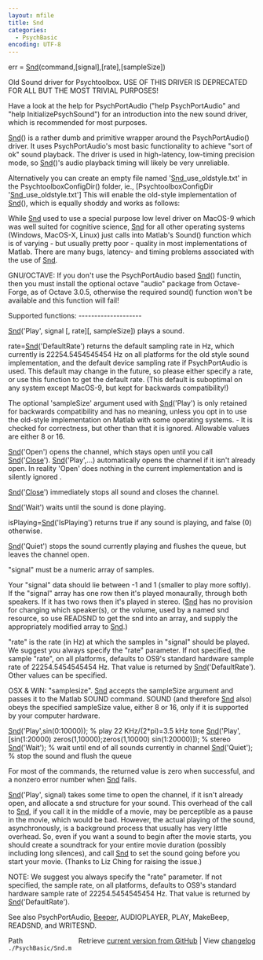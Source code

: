 ```yaml
---
layout: mfile
title: Snd
categories:
  - PsychBasic
encoding: UTF-8
---
```


err = [Snd](/docs/Snd)(command,[signal],[rate],[sampleSize])

Old Sound driver for Psychtoolbox. USE OF THIS DRIVER IS DEPRECATED FOR
ALL BUT THE MOST TRIVIAL PURPOSES!

Have a look at the help for PsychPortAudio ("help PsychPortAudio" and
"help InitializePsychSound") for an introduction into the new sound
driver, which is recommended for most purposes.

[Snd](/docs/Snd)() is a rather dumb and primitive wrapper around the PsychPortAudio()
driver. It uses PsychPortAudio's most basic functionality to achieve
"sort of ok" sound playback. The driver is used in high-latency,
low-timing precision mode, so [Snd](/docs/Snd)()'s audio playback timing will likely
be very unreliable.

Alternatively you can create an empty file named '[Snd](/docs/Snd)\_use\_oldstyle.txt' in
the PsychtoolboxConfigDir() folder, ie., [PsychtoolboxConfigDir '[Snd](/docs/Snd)\_use\_oldstyle.txt']
This will enable the old-style implementation of [Snd](/docs/Snd)(), which is equally
shoddy and works as follows:

While [Snd](/docs/Snd) used to use a special purpose low level driver on MacOS-9 which
was well suited for cognitive science, [Snd](/docs/Snd) for all other operating
systems (Windows, MacOS-X, Linux) just calls into Matlab's Sound()
function which is of varying - but usually pretty poor - quality in most
implementations of Matlab. There are many bugs, latency- and timing
problems associated with the use of [Snd](/docs/Snd).

GNU/OCTAVE: If you don't use the PsychPortAudio based [Snd](/docs/Snd)() functin, then
you must install the optional octave "audio" package from Octave-Forge,
as of Octave 3.0.5, otherwise the required sound() function won't be
available and this function will fail!


Supported functions:
\--------------------

[Snd](/docs/Snd)('Play', signal [, rate][, sampleSize]) plays a sound.

rate=[Snd](/docs/Snd)('DefaultRate') returns the default sampling rate in Hz, which
currently is 22254.5454545454 Hz on all platforms for the old style sound
implementation, and the default device sampling rate if PsychPortAudio is
used. This default may change in the future, so please either specify a
rate, or use this function to get the default rate. (This default is
suboptimal on any system except MacOS-9, but kept for backwards
compatibility!)

The optional 'sampleSize' argument used with [Snd](/docs/Snd)('Play') is only retained
for backwards compatibility and has no meaning, unless you opt in to use
the old-style implementation on Matlab with some operating systems. - It
is checked for correctness, but other than that it is ignored. Allowable
values are either 8 or 16.

[Snd](/docs/Snd)('Open') opens the channel, which stays open until you call
[Snd](/docs/Snd)('[Close](/docs/Close)'). [Snd](/docs/Snd)('Play',...) automatically opens the channel if it isn't
already open. In reality 'Open' does nothing in the current
implementation and is silently ignored .

[Snd](/docs/Snd)('[Close](/docs/Close)') immediately stops all sound and closes the channel.

[Snd](/docs/Snd)('Wait') waits until the sound is done playing.

isPlaying=[Snd](/docs/Snd)('IsPlaying') returns true if any sound is playing, and
false (0) otherwise.

[Snd](/docs/Snd)('Quiet') stops the sound currently playing and flushes the queue, but
leaves the channel open.

"signal" must be a numeric array of samples.

Your "signal" data should lie between -1 and 1 (smaller to play more
softly). If the "signal" array has one row then it's played monaurally,
through both speakers. If it has two rows then it's played in stereo.
([Snd](/docs/Snd) has no provision for changing which speaker(s), or the volume, used
by a named snd resource, so use READSND to get the snd into an array,
and supply the appropriately modified array to [Snd](/docs/Snd).)

"rate" is the rate (in Hz) at which the samples in "signal" should be
played. We suggest you always specify the "rate" parameter. If not
specified, the sample "rate", on all platforms, defaults to OS9's
standard hardware sample rate of 22254.5454545454 Hz. That value is
returned by [Snd](/docs/Snd)('DefaultRate'). Other values can be specified.

OSX & WIN: "samplesize". [Snd](/docs/Snd) accepts the sampleSize argument and passes
it to the Matlab SOUND command.  SOUND (and therefore [Snd](/docs/Snd) also) obeys the
specified sampleSize value, either 8 or 16, only if it is supported by
your computer hardware.

[Snd](/docs/Snd)('Play',sin(0:10000)); % play 22 KHz/(2\*pi)=3.5 kHz tone
[Snd](/docs/Snd)('Play',[sin(1:20000) zeros(1,10000);zeros(1,10000) sin(1:20000)]); % stereo
[Snd](/docs/Snd)('Wait');                % wait until end of all sounds currently in channel
[Snd](/docs/Snd)('Quiet');               % stop the sound and flush the queue

For most of the commands, the returned value is zero when successful, and
a nonzero error number when [Snd](/docs/Snd) fails.

[Snd](/docs/Snd)('Play', signal) takes some time to open the channel, if it isn't
already open, and allocate a snd structure for your sound. This overhead
of the call to [Snd](/docs/Snd), if you call it in the middle of a movie, may be
perceptible as a pause in the movie, which would be bad. However, the
actual playing of the sound, asynchronously, is a background process that
usually has very little overhead. So, even if you want a sound to begin
after the movie starts, you should create a soundtrack for your entire
movie duration (possibly including long silences), and call [Snd](/docs/Snd) to set
the sound going before you start your movie. (Thanks to Liz Ching for
raising the issue.)

NOTE: We suggest you always specify the "rate" parameter. If not
specified, the sample rate, on all platforms, defaults to OS9's
standard hardware sample rate of 22254.5454545454 Hz. That value is returned
by [Snd](/docs/Snd)('DefaultRate').

See also PsychPortAudio, [Beeper](/docs/Beeper), AUDIOPLAYER, PLAY, MakeBeep, READSND, and WRITESND.


<div class="code_header" style="text-align:right;">
  <span style="float:left;">Path&nbsp;&nbsp;</span> <span class="counter">Retrieve <a href=
  "https://raw.github.com/Psychtoolbox-3/Psychtoolbox-3/beta/./PsychBasic/Snd.m">current version from GitHub</a> | View <a href=
  "https://github.com/Psychtoolbox-3/Psychtoolbox-3/commits/beta/./PsychBasic/Snd.m">changelog</a></span>
</div>
<div class="code">
  <code>./PsychBasic/Snd.m</code>
</div>
